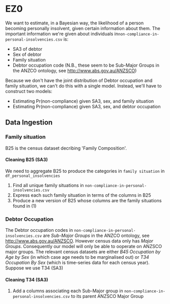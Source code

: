 # EZ0
We want to estimate, in a Bayesian way, the likelihood of a person becoming personally insolvent, given certain information about them.
The important information we're given about individuals in`non-compliance-in-personal-insolvencies.csv` is:
- SA3 of debtor
- Sex of debtor
- Family situation
- Debtor occupation code (N.B., these seem to be Sub-Major Groups in the ANZCO ontology, see http://www.abs.gov.au/ANZSCO)

Because we don't have the joint distribution of Debtor occupation and family situation, we can't do this with a single model.
Instead, we'll have to construct two models:
- Estimating Pr(non-compliance) given SA3, sex, and family situation
- Estimating Pr(non-compliance) given SA3, sex, and debtor occupation

## Data Ingestion
### Family situation
B25 is the census dataset decribing 'Family Composition'.
#### Cleaning B25 (SA3)
We need to aggregate B25 to produce the categories in `family situation` in `df_personal_insolvencies`
1. Find all unique family situations in `non-compliance-in-personal-insolvencies.csv`
2. Express each such family situation in terms of the columns in B25
3. Produce a new version of B25 whose columns are the family situations found in (1)

### Debtor Occupation
The Debtor occupation codes in `non-compliance-in-personal-insolvencies.csv` are _Sub-Major Groups_ in the ANZCO ontology, see http://www.abs.gov.au/ANZSCO. However census data only has _Major Groups_. Consequently our model will only be able to ooperate on ANZSCO major groups. The relevant census datasets are either _B45 Occupation by Age by Sex_ (in which case age needs to be marginalised out) or _T34 Occupation By Sex_ (which is time-series data for each census year). Suppose we use T34 (SA3)

#### Cleaning T34 (SA3)
1. Add a columns associating each Sub-Major group in `non-compliance-in-personal-insolvencies.csv` to its parent ANZSCO Major Group

